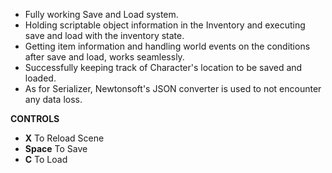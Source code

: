 - Fully working Save and Load system.
- Holding scriptable object information in the Inventory and executing save and load with the inventory state.
- Getting item information and handling world events on the conditions after save and load, works seamlessly.
- Successfully keeping track of Character's location to be saved and loaded.
- As for Serializer, Newtonsoft's JSON converter is used to not encounter any data loss.

**CONTROLS**

- **X** To Reload Scene
- **Space** To Save
- **C** To Load
